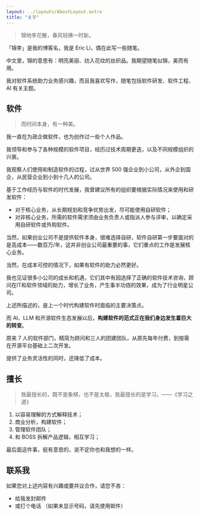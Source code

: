 ```yaml
---
layout: ../layouts/AboutLayout.astro
title: "关于"
---
```


> 锦地李花散，春风轻拂一时新。

「锦李」是我的博客名，我是 Eric Li，偶在此写一些随笔。

中文里，锦的意思有：明亮美丽、纺入花纹的丝织品。我期望随笔似锦，美而有用。

我对软件系统助力业务感兴趣，而且我喜欢写作，随笔包括软件研发、软件工程、AI 有关主题。

## 软件

> 而时间本身，有一种美。

我一直在为政企做软件，也为创作过一些个人作品。

我领导和参与了各种规模的软件项目，经历过技术周期更迭，以及不同规模组织的兴衰。

我观察人们使用和制造软件的过程，过从世界 500 强企业到小公司，从外企到国企，从民营企业到小到十几人的公司。

基于工作经历与软件的时代发展，我曾建议所有的组织要根据实际情况来使用和研发软件：

* 对于核心业务，从长期规划和竞争优势出发，尽可能使用自研软件；
* 对非核心业务，所需的软件需求须由业务负责人或指派人参与评审，以确定采用自研软件或外购软件。

当然，如果创业公司不是提供软件本身，很难选择自研，软件自研第一步要面对的是高成本——数百万/年，这并非创业公司最重要的事，它们重点的工作是发展核心业务。

当然，在成本可控的情况下，如果有软件的助力必然更好。

我也见证很多小公司的成长和机遇，它们其中有因选择了正确的软件技术咨询，顾问在IT和软件领域的助力，增长了业务，产生事半功倍的效果，成为了行业明星公司。

上述所描述的，是上一个时代构建软件时面临的主要决策点。

而 AI、LLM 和开源软件生态发展以后，**构建软件的范式正在我们身边发生着巨大的转变**。

原来 7 人的软件部门，精简为顾问和三人的团建团队，从原先每年付费，到按需在开源平台基础上二次开发。

提供了业务灵活性的同时，还降低了成本。

## 擅长

> 我最擅长的，既不是象棋，也不是太极，我最擅长的是学习。——《学习之道》

1. 以容易理解的方式解释技术；
2. 商业分析，构建软件；
3. 管理软件团队；
4. 和 BOSS 拆解产品逻辑，相互学习；

最后面这件事，挺有意思的，说不定你也和我想的一样。

## 联系我

如果您对上述内容有兴趣或要共议合作，请您不吝：

* 给我发封邮件 <span class="email"></span> 
* 或打个电话 <span class="mobile"></span><span class="text-gray-400">（如果未显示号码，请先使用邮件）</span>


<script is:inline>
Array.prototype.slice.call(document.querySelectorAll('.email'), 0).forEach(el => {
    el.innerText = ['likun.sg', '@', 'gmail.com'].join('');
});

Array.prototype.slice.call(document.querySelectorAll('.mobile'), 0).forEach(el => {
    el.innerText = ['MTc3M', 'jI4MT', 'c3ODA='].join('');
});
</script>

